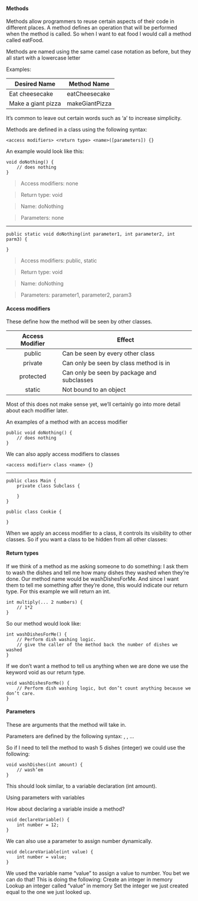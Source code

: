 #### Methods
Methods allow programmers to reuse certain aspects of their code in different places. A method defines an operation that will be performed when the method is called. So when I want to eat food I would call a method called eatFood.

Methods are named using the same camel case notation as before, but they all start with a lowercase letter

Examples:

| Desired Name | Method Name |
| --- | --- |
| Eat cheesecake | eatCheesecake |
| Make a giant pizza | makeGiantPizza |

It’s common to leave out certain words such as ‘a’ to increase simplicity.

Methods are defined in a class using the following syntax:

    <access modifiers> <return type> <name>([parameters]) {}

An example would look like this:

    void doNothing() {
        // does nothing
    }

> Access modifiers: none

> Return type: void

> Name: doNothing

> Parameters: none

---

    public static void doNothing(int parameter1, int parameter2, int parm3) {
    
    }

> Access modifiers: public, static

> Return type: void

> Name: doNothing

> Parameters: parameter1, parameter2, param3

#### Access modifiers
These define how the method will be seen by other classes.


| Access Modifier | Effect |
| :---: | --- |
| public | Can be seen by every other class |
| private | Can only be seen by class method is in
| protected | Can only be seen by package and subclasses
| static | Not bound to an object

Most of this does not make sense yet, we’ll certainly go into more detail about each modifier later.

An examples of a method with an access modifier

    public void doNothing() {
        // does nothing
    }

We can also apply access modifiers to classes

    <access modifier> class <name> {}

***

    public class Main {
        private class Subclass {
    
        }
    }

    public class Cookie {
        
    }

When we apply an access modifier to a class, it controls its visibility to other classes. So if you want a class to be hidden from all other classes:

#### Return types
If we think of a method as me asking someone to do something:
I ask them to wash the dishes and tell me how many dishes they washed when they’re done.
Our method name would be washDishesForMe.
And since I want them to tell me something after they’re done, this would indicate our return type.
For this example we will return an int.

    int multiply(... 2 numbers) {
        // 1*2
    }

So our method would look like:

    int washDishesForMe() {
        // Perform dish washing logic.
        // give the caller of the method back the number of dishes we washed
    }

If we don’t want a method to tell us anything when we are done we use the keyword void as our return type.

    void washDishesForMe() {
        // Perform dish washing logic, but don’t count anything because we don’t care.
    }

#### Parameters
These are arguments that the method will take in. 

Parameters are defined by the following syntax: 
    <type> <name>, <type> <name>, ...

So if I need to tell the method to wash 5 dishes (integer) we could use the following:

    void washDishes(int amount) {
        // wash’em
    }

This should look similar, to a variable declaration (int amount).

Using parameters with variables

How about declaring a variable inside a method?

    void declareVariable() {
        int number = 12;
    }

We can also use a parameter to assign number dynamically.

    void delcareVariable(int value) {
        int number = value;
    }

We used the variable name “value” to assign a value to number. You bet we can do that!
This is doing the following:
Create an integer in memory
Lookup an integer called “value” in memory
Set the integer we just created equal to the one we just looked up.
